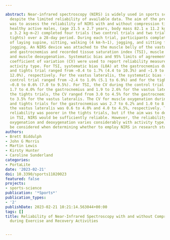 ---
abstract: Near-infrared spectroscopy (NIRS) is widely used in sports science research,
  despite the limited reliability of available data. The aim of the present study
  was to assess the reliability of NIRS with and without compression tights. Thirteen
  healthy active males, (age 21.5 ± 2.7 years, body mass 82.1 ± 11.2 kg, BMI 24.6
  ± 3.2 kg·m−2) completed four trials (two control trials and two trials using compression
  tights) over a 28-day period. During each trial, participants completed 20 min each
  of laying supine, sitting, walking (4 km·h−1), jogging, and sitting following the
  jogging. An NIRS device was attached to the muscle belly of the vastus lateralis
  and gastrocnemius and recorded tissue saturation index (TSI), muscle oxygenation,
  and muscle deoxygenation. Systematic bias and 95% limits of agreement (LOA) and
  coefficient of variation (CV) were used to report reliability measures for each
  activity type. For TSI, systematic bias (LOA) at the gastrocnemius during the control
  and tights trial ranged from −0.4 to 1.7% (4.4 to 10.3%) and −1.9 to 3.5% (8.1 to
  12.0%), respectively. For the vastus lateralis, the systematic bias (LOA) for the
  control trial ranged from −2.4 to 1.0% (5.1 to 6.9%) and for the tights trial was
  −0.8 to 0.6% (7.0 to 9.5%). For TSI, the CV during the control trial ranged from
  1.7 to 4.0% for the gastrocnemius and 1.9 to 2.6% for the vastus lateralis. During
  the tights trials, the CV ranged from 3.0 to 4.5% for the gastrocnemius and 2.6
  to 3.5% for the vastus lateralis. The CV for muscle oxygenation during the control
  and tights trials for the gastrocnemius was 2.7 to 6.2% and 1.0 to 8.8% and for
  the vastus lateralis was 0.6 to 4.0% and 4.0 to 4.5%, respectively. The relative
  reliability was poorer in the tights trials, but if the aim was to detect a 5% difference
  in TSI, NIRS would be sufficiently reliable. However, the reliability of muscle
  oxygenation and deoxygenation varies considerably with activity type, and this should
  be considered when determining whether to employ NIRS in research studies.
authors:
- Brett Biddulph
- John G Morris
- Martin Lewis
- Kirsty Hunter
- Caroline Sunderland
categories:
- PortaLite
date: '2023-02-21'
doi: 10.3390/sports11020023
featured: false
projects:
- sports-science
publication: '*Sports*'
publication_types:
- '2'
publishDate: 2023-02-21 10:21:14.563044+00:00
tags: []
title: Reliability of Near-Infrared Spectroscopy with and without Compression Tights
  during Exercise and Recovery Activities

---

